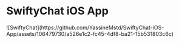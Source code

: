 <h1>SwiftyChat iOS App</h1>
![SwiftyChat](https://github.com/YassineMstd/SwiftyChat-iOS-App/assets/106479730/a526e1c2-fc45-4df8-ba21-15b531803c6c)
